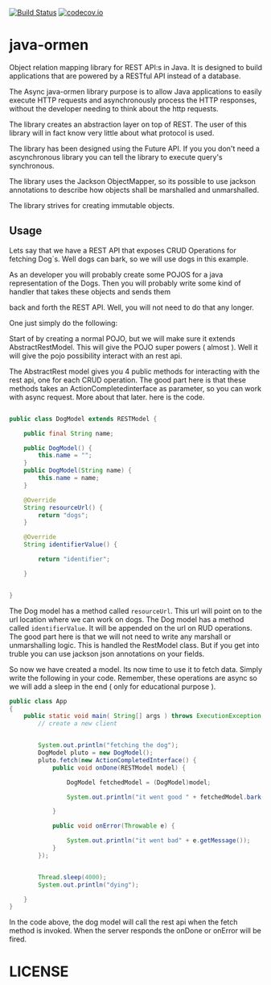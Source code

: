 [![Build Status](https://travis-ci.org/code-brewery/untappd.svg?branch=master)](https://travis-ci.org/code-brewery/java-ormen)
[![codecov.io](http://codecov.io/github/code-brewery/java-ormen/coverage.svg?branch=master)](http://codecov.io/github/code-brewery/java-ormen?branch=master)
# java-ormen
Object relation mapping library for REST API:s in Java. It is designed to build applications that are powered by a RESTful API instead of a database. 

The Async java-ormen library purpose is to allow Java applications to easily execute HTTP requests and asynchronously process the HTTP responses, without the developer needing to think about the http requests. 

The library creates an abstraction layer on top of REST. The user of this library will in fact know very little about what protocol is used. 

The library has been designed using the Future API. If you you don't need a ascynchronous library you can tell the library to execute query's synchronous.  

The library uses the Jackson ObjectMapper, so its possible to use jackson annotations to describe how objects shall be marshalled and unmarshalled. 

The library strives for creating immutable objects.

## Usage

Lets say that we have a REST API that exposes CRUD Operations for fetching Dog´s. Well dogs can bark, so we will use dogs in this example.
 
As an developer you will probably create some POJOS for a java representation of the Dogs. Then you will probably write some kind of handler that takes these objects and sends them

back and forth the REST API. Well, you will not need to do that any longer. 


One just simply do the following:
 
Start of by creating a normal POJO, but we will make sure it extends AbstractRestModel. This will give the POJO super powers ( almost ).  Well it will give the pojo possibility interact with an rest api. 
 
The AbstractRest model gives you  4 public methods for interacting with the rest api, one for each CRUD operation. The good part here is that these methods takes an ActionCompletedinterface as parameter, so you can work with async request. More about that later. here is the code.


```java

public class DogModel extends RESTModel {

    public final String name;

    public DogModel() {
        this.name = "";
    }
    public DogModel(String name) {
        this.name = name;
    }

    @Override
    String resourceUrl() {
        return "dogs";
    }

    @Override
    String identifierValue() {

        return "identifier";

    }


}

```


The Dog model has a method called ```resourceUrl```. This url will point on to the url location where we can work on dogs. The Dog model has a method called  ```identifierValue```. It will be appended on the url on RUD operations.  The good part here is that we will not need to write any marshall or unmarshalling logic. This is handled the RestModel class. But if you get into truble you can use jackson json annotations on your fields. 


So now we have created a model. Its now time to use it to fetch data. Simply write the following in your code. Remember, these operations are async so we will add a sleep in the end ( only for educational purpose ).


```java
public class App
{
    public static void main( String[] args ) throws ExecutionException, InterruptedException, IOException {
        // create a new client


        System.out.println("fetching the dog");
        DogModel pluto = new DogModel();
        pluto.fetch(new ActionCompletedInterface() {
            public void onDone(RESTModel model) {

                DogModel fetchedModel = (DogModel)model;

                System.out.println("it went good " + fetchedModel.bark());

            }

            public void onError(Throwable e) {

                System.out.println("it went bad" + e.getMessage());
            }
        });


        Thread.sleep(4000);
        System.out.println("dying");

    }
}
```

In the code above, the dog model will call the rest api when the fetch method is invoked. When the server responds the onDone or onError will be fired.



# LICENSE
